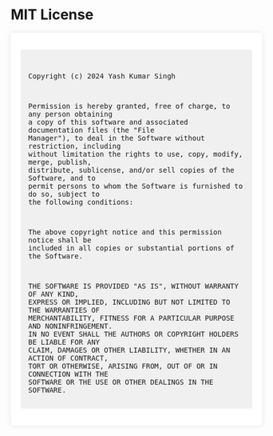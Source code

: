 # MIT License

<div style="max-width: 800px; margin: 0 auto; padding: 20px; background-color: #fff; box-shadow: 0 0 10px rgba(0, 0, 0, 0.1); border-radius: 5px;">
<pre style="white-space: pre-wrap; word-wrap: break-word; background-color: #f0f0f0; padding: 15px; border-radius: 5px;">

Copyright (c) 2024 Yash Kumar Singh

Permission is hereby granted, free of charge, to any person obtaining a copy
of this software and associated documentation files (the "File Manager"), to deal
in the Software without restriction, including without limitation the rights
to use, copy, modify, merge, publish, distribute, sublicense, and/or sell
copies of the Software, and to permit persons to whom the Software is
furnished to do so, subject to the following conditions:

The above copyright notice and this permission notice shall be included in all
copies or substantial portions of the Software.

THE SOFTWARE IS PROVIDED "AS IS", WITHOUT WARRANTY OF ANY KIND, EXPRESS OR
IMPLIED, INCLUDING BUT NOT LIMITED TO THE WARRANTIES OF MERCHANTABILITY,
FITNESS FOR A PARTICULAR PURPOSE AND NONINFRINGEMENT. IN NO EVENT SHALL THE
AUTHORS OR COPYRIGHT HOLDERS BE LIABLE FOR ANY CLAIM, DAMAGES OR OTHER
LIABILITY, WHETHER IN AN ACTION OF CONTRACT, TORT OR OTHERWISE, ARISING FROM,
OUT OF OR IN CONNECTION WITH THE SOFTWARE OR THE USE OR OTHER DEALINGS IN THE
SOFTWARE.
</pre>
</div>
